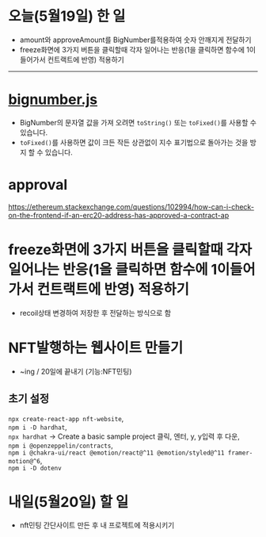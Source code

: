 # 오늘(5월19일) 한 일

- amount와 approveAmount를 BigNumber를적용하여 숫자 안깨지게 전달하기
- freeze화면에 3가지 버튼을 클릭할때 각자 일어나는 반응(1을 클릭하면 함수에 1이들어가서 컨트랙트에 반영) 적용하기

<hr />

# [bignumber.js](https://www.codetd.com/ko/article/13085769)

- BigNumber의 문자열 값을 가져 오려면 `toString()` 또는 `toFixed()`를 사용할 수 있습니다.
- `toFixed()`를 사용하면 값이 크든 작든 상관없이 지수 표기법으로 돌아가는 것을 방지 할 수 있습니다.

# approval

https://ethereum.stackexchange.com/questions/102994/how-can-i-check-on-the-frontend-if-an-erc20-address-has-approved-a-contract-ap

# freeze화면에 3가지 버튼을 클릭할때 각자 일어나는 반응(1을 클릭하면 함수에 1이들어가서 컨트랙트에 반영) 적용하기

- recoil상태 변경하여 저장한 후 전달하는 방식으로 함

# NFT발행하는 웹사이트 만들기

- ~ing / 20일에 끝내기 (기능:NFT민팅)

## 초기 설정

`npx create-react-app nft-website`, <br />
`npm i -D hardhat`, <br />
`npx hardhat` -> Create a basic sample project 클릭, 엔터, y, y입력 후 다운, <br />
`npm i @openzeppelin/contracts`, <br />
`npm i @chakra-ui/react @emotion/react@^11 @emotion/styled@^11 framer-motion@^6`, <br />
`npm i -D dotenv`

# 내일(5월20일) 할 일

- nft민팅 간단사이트 만든 후 내 프로젝트에 적용시키기
